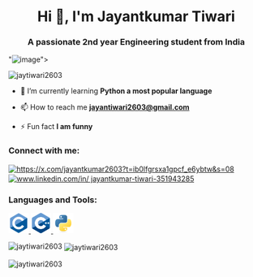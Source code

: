 <h1 align="center">Hi 👋, I'm Jayantkumar Tiwari</h1>
<h3 align="center">A passionate 2nd year Engineering student from India</h3>

"![image](https://github.com/JayTiwari2603/Jayant-1st-Repo/assets/158484490/7c715521-b11b-4cb1-aea2-4614ea6a3111)">



<p align="left"> <img src="https://komarev.com/ghpvc/?username=jaytiwari2603&label=Profile%20views&color=0e75b6&style=flat" alt="jaytiwari2603" /> </p>

- 🌱 I’m currently learning **Python a most popular language**

- 📫 How to reach me **jayantiwari2603@gmail.com**

- ⚡ Fun fact **I am funny**

<h3 align="left">Connect with me:</h3>
<p align="left">
<a href="https://twitter.com/https://x.com/jayantkumar2603?t=ib0lfgrsxa1gpcf_e6ybtw&s=08" target="blank"><img align="center" src="https://raw.githubusercontent.com/rahuldkjain/github-profile-readme-generator/master/src/images/icons/Social/twitter.svg" alt="https://x.com/jayantkumar2603?t=ib0lfgrsxa1gpcf_e6ybtw&s=08" height="30" width="40" /></a>
<a href="https://linkedin.com/in/www.linkedin.com/in/ jayantkumar-tiwari-351943285" target="blank"><img align="center" src="https://raw.githubusercontent.com/rahuldkjain/github-profile-readme-generator/master/src/images/icons/Social/linked-in-alt.svg" alt="www.linkedin.com/in/ jayantkumar-tiwari-351943285" height="30" width="40" /></a>
</p>

<h3 align="left">Languages and Tools:</h3>
<p align="left"> <a href="https://www.cprogramming.com/" target="_blank" rel="noreferrer"> <img src="https://raw.githubusercontent.com/devicons/devicon/master/icons/c/c-original.svg" alt="c" width="40" height="40"/> </a> <a href="https://www.w3schools.com/cpp/" target="_blank" rel="noreferrer"> <img src="https://raw.githubusercontent.com/devicons/devicon/master/icons/cplusplus/cplusplus-original.svg" alt="cplusplus" width="40" height="40"/> </a> <a href="https://www.python.org" target="_blank" rel="noreferrer"> <img src="https://raw.githubusercontent.com/devicons/devicon/master/icons/python/python-original.svg" alt="python" width="40" height="40"/> </a> </p>

<p><img align="left" src="https://github-readme-stats.vercel.app/api/top-langs?username=jaytiwari2603&show_icons=true&locale=en&layout=compact" alt="jaytiwari2603" /></p>

<p>&nbsp;<img align="center" src="https://github-readme-stats.vercel.app/api?username=jaytiwari2603&show_icons=true&locale=en" alt="jaytiwari2603" /></p>

<p><img align="center" src="https://github-readme-streak-stats.herokuapp.com/?user=jaytiwari2603&" alt="jaytiwari2603" /></p>
